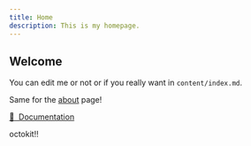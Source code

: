 ```yaml
---
title: Home
description: This is my homepage.
---
```


## Welcome

You can edit me or not or if you really want in  <code>content/index.md</code>.

Same for the [about](/about) page!

[📖 &nbsp;Documentation](https://content.nuxtjs.org)

 octokit!!